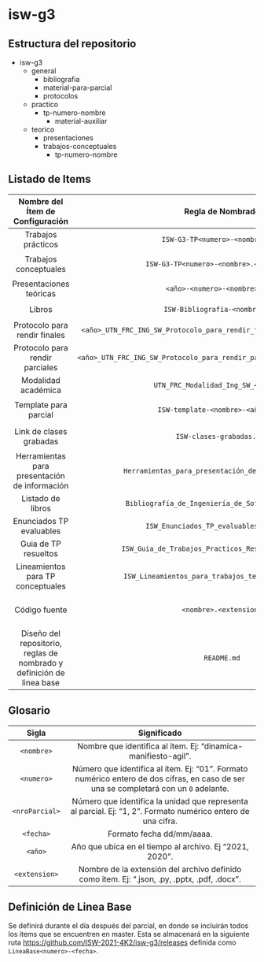 # isw-g3
## Estructura del repositorio
+ isw-g3
  + general
    + bibliografia
	+ material-para-parcial
	+ protocolos
  + practico
    + tp-numero-nombre
      + material-auxiliar
  + teorico
	+ presentaciones
	+ trabajos-conceptuales
      + tp-numero-nombre
	
## Listado de Items
|		Nombre del Ítem de Configuración		|					    Regla de Nombrado					   |          		    Ubicación Física					  |
|:---------------------------------------------:|:------------------------------------------------------------:|:--------------------------------------------------------:|
|				Trabajos prácticos				|				`ISW-G3-TP<numero>-<nombre>.pdf`			   |				   `./isw-g3/practico`					  |
|			   Trabajos conceptuales			|			`ISW-G3-TP<numero>-<nombre>.<extension>`		   |		`./isw-g3/teorico/trabajos-conceptuales`		  |
|			  Presentaciones teóricas			|				 `<año>-<numero>-<nombre>.pptx`				   |			`./isw-g3/teorico/presentaciones`			  |
|					  Libros					|				 `ISW-Bibliografia-<nombre>.pdf`			   |			 `./isw-g3/general/bibliografia`			  |
|		  Protocolo para rendir finales		    |`<año>_UTN_FRC_ING_SW_Protocolo_para_rendir_finales_en_forma_remota.pdf`|				`./isw-g3/general/protocolos`				|
|		 Protocolo para rendir parciales		|`<año>_UTN_FRC_ING_SW_Protocolo_para_rendir_parciales_en_forma_remota.pdf`|				`./isw-g3/general/protocolos`			  |
|				Modalidad académica				|			`UTN_FRC_Modalidad_Ing_SW_<año>.pdf`			   |					`./isw-g3/general`					  |
|			  Template para parcial			    |			 `ISW-template-<nombre>-<año>.docx`				   |		 `./isw-g3/general/material-para-parcial`		  |
|			 Link de clases grabadas			|					`ISW-clases-grabadas.txt`				   |		 `./isw-g3/general/material-para-parcial`		  |
| Herramientas para presentación de información	|		`Herramientas_para_presentación_de_Información.pdf`	   |		 `./isw-g3/general/material-para-parcial`		  |
|				Listado de libros				|		`Bibliografía_de_Ingeniería_de_Software_<año>.pdf`	   |			  `./isw-g3/general/bibliografia`			  |
|			Enunciados TP evaluables			|		 	`ISW_Enunciados_TP_evaluables_<año>.pdf`		   |					 `./isw-g3/practico`				  |
|			  Guia de TP resueltos				|	   `ISW_Guia_de_Trabajos_Practicos_Resueltos_<año>.pdf`    |					 `./isw-g3/practico`				  |
|		Lineamientos para TP conceptuales		|	    `ISW_Lineamientos_para_trabajos_teóricos_<año>.pdf`	   |		 `./isw-g3/teorico/trabajos-conceptuales`		  |
|				  Código fuente					|					  `<nombre>.<extension>`				   |`./isw-g3/practico/tp-<numero>-<nombre>/material-auxiliar`|
|  Diseño del repositorio, reglas de nombrado y definición de linea base|							`README.md`						   |						`./isw-g3`					  	  |

## Glosario
|         Sigla			|															  Significado															 |
|:---------------------:|:----------------------------------------------------------------------------------------------------------------------------------:|
| `<nombre>`  			| Nombre que identifica al ítem. Ej: “dinamica-manifiesto-agil”.																	 |
| `<numero>`			| Número que identifica al ítem. Ej: “01”. Formato numérico entero de dos cifras, en caso de ser una se completará con un `0` adelante.|
| `<nroParcial>`		| Número que identifica la unidad que representa al parcial. Ej: “1, 2”. Formato numérico entero de una cifra.						 |
| `<fecha>`				| Formato fecha dd/mm/aaaa.																											 |
| `<año>`				| Año que ubica en el tiempo al archivo. Ej “2021, 2020”.																			 |
| `<extension>`			| Nombre de la extensión del archivo definido como item. Ej: “.json, .py, .pptx, .pdf, .docx”.										 |

## Definición de Linea Base
Se definirá durante el día después del parcial, en donde se incluirán todos los ítems que se encuentren en master. Esta se almacenará en la siguiente ruta https://github.com/ISW-2021-4K2/isw-g3/releases definida como `LineaBase<numero>-<fecha>`.
